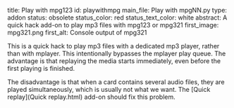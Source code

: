 title: Play with mpg123
id: playwithmpg
main_file: Play with mpgNN.py
type: addon
status: obsolete
status_color: red
status_text_color: white
abstract: A quick hack add-on to play mp3 files with mpg123 or mpg321
first_image: mpg321.png
first_alt: Console output of mpg321

This is a quick hack to play mp3 files with a dedicated mp3 player,
rather than with mplayer. This intentionally bypasses the mplayer play
queue. The advantage is that replaying the media starts immediately,
even before the first playing is finished.

The disadvantage is that
when a card contains several audio files, they are played
simultaneously, which is usually not what we want.
The [Quick replay](Quick replay.html) add-on should fix
this problem.
